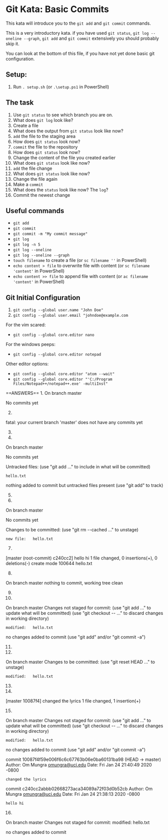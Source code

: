 # Git Kata: Basic Commits
This kata will introduce you to the `git add` and `git commit` commands.

This is a very introductory kata. if you have used `git status`, `git log --oneline --graph`, `git add` and `git commit` extensively you should probably skip it.

You can look at the bottom of this file, if you have not yet done basic git configuration.

## Setup:

1. Run `. setup.sh` (or `.\setup.ps1` in PowerShell)

## The task

1. Use `git status` to see which branch you are on.
2. What does `git log` look like?
3. Create a file
4. What does the output from `git status` look like now?
5. `add` the file to the staging area
6. How does `git status` look now?
7. `commit` the file to the repository
8. How does `git status` look now?
9. Change the content of the file you created earlier
10. What does `git status` look like now?
11. `add` the file change
12. What does `git status` look like now?
13. Change the file again
14. Make a `commit`
15. What does the `status` look like now? The `log`?
16. Commit the newest change

## Useful commands
- `git add`
- `git commit`
- `git commit -m "My commit message"`
- `git log`
- `git log -n 5`
- `git log --oneline`
- `git log --oneline --graph`
- `touch filename` to create a file (or `sc filename ''` in PowerShell)
- `echo content > file` to overwrite file with content (or `sc filename 'content'` in PowerShell)
- `echo content >> file` to append file with content (or `ac filename 'content'` in PowerShell)


## Git Initial Configuration
1. `git config --global user.name "John Doe"`
1. `git config --global user.email "johndoe@example.com`

For the vim scared:
- `git config --global core.editor nano`

For the windows peeps:
- `git config --global core.editor notepad`

Other editor options:
- `git config --global core.editor "atom --wait"`
- `git config --global core.editor "'C:/Program Files/Notepad++/notepad++.exe' -multiInst"`

==ANSWERS==
1. 
On branch master

No commits yet


2. 
fatal: your current branch 'master' does not have any commits yet

3. 

4. 
On branch master

No commits yet

Untracked files:
  (use "git add <file>..." to include in what will be committed)

	hello.txt

nothing added to commit but untracked files present (use "git add" to track)

5.

6. 
On branch master

No commits yet

Changes to be committed:
  (use "git rm --cached <file>..." to unstage)

	new file:   hello.txt

7. 
[master (root-commit) c240cc2] hello hi
 1 file changed, 0 insertions(+), 0 deletions(-)
 create mode 100644 hello.txt

8. 
On branch master
nothing to commit, working tree clean

9. 

10. 
On branch master
Changes not staged for commit:
  (use "git add <file>..." to update what will be committed)
  (use "git checkout -- <file>..." to discard changes in working directory)

	modified:   hello.txt

no changes added to commit (use "git add" and/or "git commit -a")

11. 

12. 
On branch master
Changes to be committed:
  (use "git reset HEAD <file>..." to unstage)

	modified:   hello.txt


13. 

14. 
[master 10087f4] changed the lyrics
 1 file changed, 1 insertion(+)

15. 
On branch master
Changes not staged for commit:
  (use "git add <file>..." to update what will be committed)
  (use "git checkout -- <file>..." to discard changes in working directory)

	modified:   hello.txt

no changes added to commit (use "git add" and/or "git commit -a")

commit 10087f4f59e006f6c6c67763b06e0ba60131ba98 (HEAD -> master)
Author: Om Mungra <omungra@uci.edu>
Date:   Fri Jan 24 21:40:49 2020 -0800

    changed the lyrics

commit c240cc2abbb02668273aca34089a72f03d0b52cb
Author: Om Mungra <omungra@uci.edu>
Date:   Fri Jan 24 21:38:13 2020 -0800

    hello hi

16. 
On branch master
Changes not staged for commit:
	modified:   hello.txt

no changes added to commit
